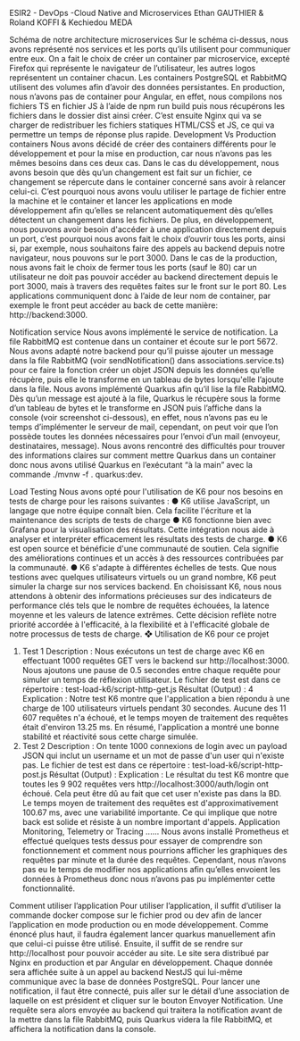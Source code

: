 ESIR2 - DevOps -Cloud Native and Microservices
Ethan GAUTHIER & Roland KOFFI & Kechiedou MEDA

Schéma de notre architecture microservices
Sur le schéma ci-dessus, nous avons représenté nos services et les ports
qu’ils utilisent pour communiquer entre eux.
On a fait le choix de créer un container par microservice, excepté Firefox
qui représente le navigateur de l’utilisateur, les autres logos représentent un
container chacun. Les containers PostgreSQL et RabbitMQ utilisent des volumes
afin d’avoir des données persistantes.
En production, nous n’avons pas de container pour Angular, en effet, nous
compilons nos fichiers TS en fichier JS à l’aide de npm run build puis nous
récupérons les fichiers dans le dossier dist ainsi créer. C’est ensuite Nginx qui va
se charger de redistribuer les fichiers statiques HTML/CSS et JS, ce qui va
permettre un temps de réponse plus rapide.
Development Vs Production containers
Nous avons décidé de créer des containers différents pour le
développement et pour la mise en production, car nous n’avons pas les mêmes
besoins dans ces deux cas.
Dans le cas du développement, nous avons besoin que dès qu’un
changement est fait sur un fichier, ce changement se répercute dans le container
concerné sans avoir à relancer celui-ci. C’est pourquoi nous avons voulu utiliser le
partage de fichier entre la machine et le container et lancer les applications en
mode développement afin qu’elles se relancent automatiquement dès qu’elles
détectent un changement dans les fichiers.
De plus, en développement, nous pouvons avoir besoin d'accéder à une
application directement depuis un port, c’est pourquoi nous avons fait le choix
d’ouvrir tous les ports, ainsi si, par exemple, nous souhaitons faire des appels au
backend depuis notre navigateur, nous pouvons sur le port 3000.
Dans le cas de la production, nous avons fait le choix de fermer tous les
ports (sauf le 80) car un utilisateur ne doit pas pouvoir accéder au backend
directement depuis le port 3000, mais à travers des requêtes faites sur le front sur
le port 80. Les applications communiquent donc à l’aide de leur nom de
container, par exemple le front peut accéder au back de cette manière:
http://backend:3000.


Notification service
Nous avons implémenté le service de notification. La file RabbitMQ est
contenue dans un container et écoute sur le port 5672.
Nous avons adapté notre backend pour qu’il puisse ajouter un message
dans la file RabbitMQ (voir sendNotification() dans
associations.service.ts) pour ce faire la fonction créer un objet JSON depuis
les données qu’elle récupère, puis elle le transforme en un tableau de bytes
lorsqu'elle l’ajoute dans la file.
Nous avons implémenté Quarkus afin qu’il lise la file RabbitMQ. Dès qu’un
message est ajouté à la file, Quarkus le récupère sous la forme d’un tableau de
bytes et le transforme en JSON puis l’affiche dans la console (voir screenshot
ci-dessous), en effet, nous n’avons pas eu le temps d’implémenter le serveur de
mail, cependant, on peut voir que l’on possède toutes les données nécessaires
pour l’envoi d’un mail (envoyeur, destinataires, message).
Nous avons rencontré des difficultés pour trouver des informations claires
sur comment mettre Quarkus dans un container donc nous avons utilisé Quarkus
en l’exécutant “à la main” avec la commande ./mvnw -f . quarkus:dev.

Load Testing
Nous avons opté pour l'utilisation de K6 pour nos besoins en tests de charge pour
les raisons suivantes :
● K6 utilise JavaScript, un langage que notre équipe connaît bien. Cela facilite
l'écriture et la maintenance des scripts de tests de charge
● K6 fonctionne bien avec Grafana pour la visualisation des résultats. Cette
intégration nous aide à analyser et interpréter efficacement les résultats
des tests de charge.
● K6 est open source et bénéficie d'une communauté de soutien. Cela
signifie des améliorations continues et un accès à des ressources
contribuées par la communauté.
● K6 s'adapte à différentes échelles de tests. Que nous testions avec quelques
utilisateurs virtuels ou un grand nombre, K6 peut simuler la charge sur nos
services backend.
En choisissant K6, nous nous attendons à obtenir des informations précieuses sur
des indicateurs de performance clés tels que le nombre de requêtes échouées, la
latence moyenne et les valeurs de latence extrêmes. Cette décision reflète notre
priorité accordée à l'efficacité, à la flexibilité et à l'efficacité globale de notre
processus de tests de charge.
❖ Utilisation de K6 pour ce projet
1. Test 1
Description :
Nous exécutons un test de charge avec K6 en effectuant 1000 requêtes GET vers
le backend sur http://localhost:3000. Nous ajoutons une pause de 0.5 secondes
entre chaque requête pour simuler un temps de réflexion utilisateur.
Le fichier de test est dans ce répertoire : test-load-k6/script-http-get.js
Résultat (Output) :
4
Explication :
Notre test K6 montre que l'application a bien répondu à une charge de 100
utilisateurs virtuels pendant 30 secondes. Aucune des 11 607 requêtes n'a échoué,
et le temps moyen de traitement des requêtes était d'environ 13.25 ms. En
résumé, l'application a montré une bonne stabilité et réactivité sous cette charge
simulée.
2. Test 2
Description :
On tente 1000 connexions de login avec un payload JSON qui inclut un username
et un mot de passe d'un user qui n'existe pas.
Le fichier de test est dans ce répertoire : test-load-k6/script-http-post.js
Résultat (Output) :
Explication :
Le résultat du test K6 montre que toutes les 9 902 requêtes vers
http://localhost:3000/auth/login ont échoué. Cela peut être dû au fait que
cet user n'existe pas dans la BD. Le temps moyen de traitement des requêtes est
d'approximativement 100.67 ms, avec une variabilité importante. Ce qui implique
que notre back est solide et résiste à un nombre important d'appels.
Application Monitoring, Telemetry or Tracing
...... Nous avons installé Prometheus et effectué quelques tests dessus pour essayer
de comprendre son fonctionnement et comment nous pourrions afficher les
graphiques des requêtes par minute et la durée des requêtes. Cependant, nous
n’avons pas eu le temps de modifier nos applications afin qu’elles envoient les
données à Prometheus donc nous n’avons pas pu implémenter cette
fonctionnalité.

Comment utiliser l’application
Pour utiliser l’application, il suffit d’utiliser la commande docker compose
sur le fichier prod ou dev afin de lancer l’application en mode production ou en
mode développement.
Comme énoncé plus haut, il faudra également lancer quarkus
manuellement afin que celui-ci puisse être utilisé.
Ensuite, il suffit de se rendre sur http://localhost pour pouvoir accéder au
site. Le site sera distribué par Nginx en production et par Angular en
développement.
Chaque donnée sera affichée suite à un appel au backend NestJS qui
lui-même communique avec la base de données PostgreSQL.
Pour lancer une notification, il faut être connecté, puis aller sur le détail
d’une association de laquelle on est président et cliquer sur le bouton Envoyer
Notification. Une requête sera alors envoyée au backend qui traitera la notification
avant de la mettre dans la file RabbitMQ, puis Quarkus videra la file RabbitMQ, et
affichera la notification dans la console.


